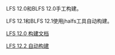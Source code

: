 LFS 12.0和BLFS 12.0手工构建。

LFS 12.1和BLFS 12.1使用jhalfs工具自动构建。

[LFS 12.0 构建文档](12.0/doc/index.md)

[LFS 12.2 自动构建](12.2/lfs-jhalfs.md)

